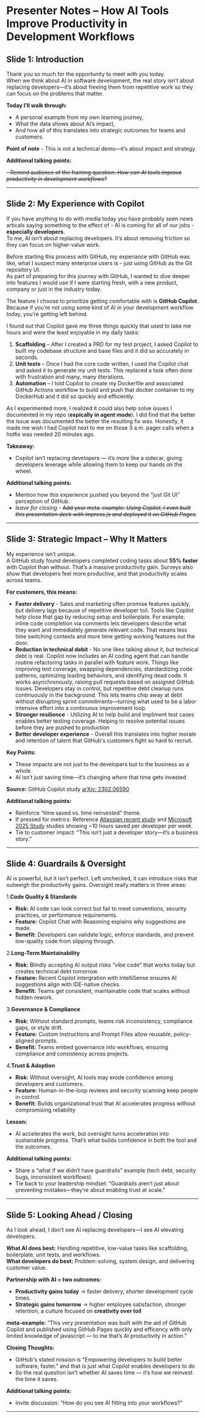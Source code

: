 # Presenter Notes – How AI Tools Improve Productivity in Development Workflows

## Slide 1: Introduction

Thank you so much for the opportunity to meet with you today.  
When we think about AI in software development, the real story isn’t about replacing developers—it’s about freeing them from repetitive work so they can focus on the problems that matter.  

**Today I’ll walk through:**

- A personal example from my own learning journey,
- What the data shows about AI’s impact,
- And how all of this translates into strategic outcomes for teams and customers.

**Point of note** - This is not a technical demo—it’s about impact and strategy.

**Additional talking points:**

~~- Remind audience of the framing question: *How can AI tools improve productivity in development workflows?*~~

---

## Slide 2: My Experience with Copilot

If you have anything to do with media today you have probably seen news articals saying something to the effect of - AI is coming for all of our jobs - **especially developers**.  
To me, AI isn’t about replacing developers. It’s about removing friction so they can focus on higher-value work.  

Before starting this process with GitHub, my experiance with GitHub was like, what I suspect many enterprise users is - just using GitHub as the Git repository UI.  
As part of preparing for this journey with GitHub, I wanted to dive deeper into features I would use if I were starting fresh, with a new product, company or just in the industry today.  

The feature I choose to prioritize getting comfortable with is **GitHub Copilot**. Because if you’re not using some kind of AI in your development workflow today, you’re getting left behind.  

I found out that Copilot gave me three things quickly that used to take me hours and were the least enjoyable in my daily tasks:

1. **Scaffolding** – After I created a PRD for my test project, I asked Copilot to built my codebase structure and base files and it did so accurately in seconds.  
2. **Unit tests** – Once I had the core code written, I used the Copilot chat and asked it to generate my unit tests. This replaced a task often done with frustration and many, many itterations.  
3. **Automation** – I told Copilot to create my Dockerfile and associated GitHub Actions workflow to build and push that docker container to my DockerHub and it did so quickly and efficiently.  

As I experimented more, I realized it could also help solve issues I documented in my repo (**espically in agent mode**). I did find that the better the issue was documented the better the resulting fix was. Honestly, it made me wish I had Copilot next to me on those 3 a.m. pager calls when a hotfix was needed 20 minutes ago.  

**Takeaway:** 

- Copilot isn’t replacing developers — it’s more like a sidecar, giving developers leverage while allowing them to keep our hands on the wheel.  

**Additional talking points:**

- Mention how this experience pushed you beyond the “just Git UI” perception of GitHub.
- *leave for closing* - ~~Add your meta-example: *Using Copilot, I even built this presentation deck with impress.js and deployed it on GitHub Pages.*~~

---

## Slide 3: Strategic Impact – Why It Matters

My experience isn’t unique.  
A GitHub study found developers completed coding tasks about **55% faster** with Copilot than without. That’s a massive productivity gain. Surveys also show that developers feel more productive, and that productivity scales across teams.  

**For customers, this means:**

- **Faster delivery** - Sales and marketing often promise features quickly, but delivery lags because of repetitive developer toil. Tools like Copilot help close that gap by reducing setup and boilerplate. For example, inline code completion via comments lets developers describe what they want and immediately generate relevant code. That means less time switching contexts and more time getting working features out the door.
- **Reduction in technical debit** - No one likes talking about it, but technical debt is real. Copilot now includes an AI coding agent that can handle routine refactoring tasks in parallel with feature work. Things like improving test coverage, swapping dependencies, standardizing code patterns, optimizing loading behaviors, and identifying dead code. It works asynchronously, raising pull requests based on assigned GitHub Issues. Developers stay in control, but repetitive debt cleanup runs continuously in the background. This lets teams chip away at debt without disrupting sprint commitments—turning what used to be a labor intensive effort into a continuous improvement loop.
- **Stronger resilience** - Utilizing AI to help build and impliment test cases enables better testing coverage. Helping to resolve potential issues before they are pushed to production  
- **Better developer experience** - Overall this translates into higher morale and retention of talent that GitHub's customers fight so hard to recruit.  

**Key Points:**  

- These impacts are not just to the developers but to the business as a whole
- AI isn’t just saving time—it’s changing *where* that time gets invested  

**Source:** GitHub Copilot study [arXiv: 2302.06590](https://arxiv.org/abs/2302.06590)  

**Additional talking points:**

- Reinforce “time saved vs. time reinvested” theme.  
- If pressed for metrics: Reference [Atlassian recent study](https://www.techradar.com/pro/ai-is-helping-developers-save-time-but-the-struggle-to-find-timely-information-is-costing-businesses-millions) and [Microsoft 2025 Study](https://www.itpro.com/software/development/microsoft-claims-ai-is-augmenting-developers-rather-than-replacing-them) studies showing ~10 hours saved per developer per week.  
- Tie to customer impact: “This isn’t just a developer story—it’s a business story.”

---

## Slide 4: Guardrails & Oversight

AI is powerful, but it isn’t perfect. Left unchecked, it can introduce risks that outweigh the productivity gains. Oversight really matters in three areas:  

1.**Code Quality & Standards**  

- **Risk:** AI code can look correct but fail to meet conventions, security practices, or performance requirements.
- **Feature:** Copilot Chat with Reasoning explains why suggestions are made.
- **Benefit:** Developers can validate logic, enforce standards, and prevent low-quality code from slipping through.

2.**Long-Term Maintainability**

- **Risk:** Blindly accepting AI output risks “vibe code” that works today but creates technical debt tomorrow.
- **Feature:** Recent Copilot intergration with IntelliSense ensures AI suggestions align with IDE-native checks.
- **Benefit:** Teams get consistent, maintainable code that scales without hidden rework.

3.**Governance & Compliance**  

- **Risk:** Without standard prompts, teams risk inconsistency, compliance gaps, or style drift.
- **Feature:** Custom Instructions and Prompt Files allow reusable, policy-aligned prompts.
- **Benefit:** Teams embed governance into workflows, ensuring compliance and consistency across projects.

4.**Trust & Adoption**

- **Risk:** Without oversight, AI tools may erode confidence among developers and customers.
- **Feature:** Human-in-the-loop reviews and security scanning keep people in control.
- **Benefit:** Builds organizational trust that AI accelerates progress without compromising reliability

**Lesson:**  

- AI accelerates the work, but oversight turns acceleration into sustainable progress. That’s what builds confidence in both the tool and the outcomes.  

**Additional talking points:**

- Share a “what if we didn’t have guardrails” example (tech debt, security bugs, inconsistent workflows).
- Tie back to your leadership mindset: “Guardrails aren’t just about preventing mistakes—they’re about enabling trust at scale.”

---

## Slide 5: Looking Ahead / Closing

As I look ahead, I don’t see AI replacing developers—I see AI elevating developers.  

**What AI does best:** Handling repetitive, low-value tasks like scaffolding, boilerplate, unit tests, and workflows.  
**What developers do best:** Problem-solving, system design, and delivering customer value.  

**Partnership with AI = two outcomes:**  

- **Productivity gains today** → faster delivery, shorter development cycle times.  
- **Strategic gains tomorrow** → higher employee satisfaction, stronger retention, a culture focused on **creativity over toil**  

**meta-example:** “This very presentation was built with the aid of GitHub Copilot and published using GitHub Pages quickly and efficency with only limited knowledge of javascript — to me that’s AI productivity in action.”  

**Closing Thoughts:**  

- GitHub's stated mission is "Empowering developers to build better software, faster." and that is just what Copilot enables developers to do  
- So the real question isn’t whether AI saves time — it’s how we reinvest the time it saves.  

**Additional talking points:**

- Invite discussion: “How do you see AI fitting into your workflows?”  

---
